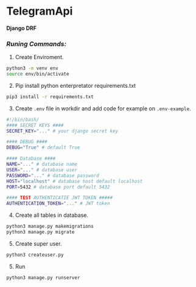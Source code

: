 # TelegramApi 
**Django DRF**

### ***Runing Commands:***

1. Create Enviroment.
~~~bash
python3 -m venv env
source env/bin/activate
~~~
2. Pip install python enterpretator requirements.txt
~~~bash
pip3 install -r requirements.txt
~~~
3. Create `.env` file in workdir and add code for example on `.env-example`.
~~~sh
#!/bin/bash/
#### SECRET KEYS ####
SECRET_KEY="..." # your django secret key

#### DEBUG ####
DEBUG="True" # default True

#### Database ####
NAME="..." # database name
USER="..." # database user
PASSWORD="..." # database password
HOST="localhost" # database host default localhost
PORT=5432 # database port default 5432

#### TEST AUTHENTICATIE JWT TOKEN ##### 
AUTHENTICATION_TOKEN="..." # JWT token
~~~
4. Create all tables in database.
~~~bash
python3 manage.py makemigrations
python3 manage.py migrate
~~~
5. Create super user.
~~~bash
python3 createuser.py
~~~
5. Run
~~~bash
python3 manage.py runserver
~~~